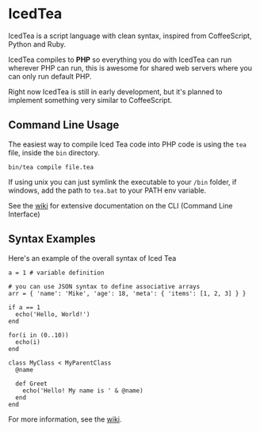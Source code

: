 # IcedTea
IcedTea is a script language with clean syntax, inspired from CoffeeScript, 
Python and Ruby.

IcedTea compiles to __PHP__ so everything you do with IcedTea can run wherever
PHP can run, this is awesome for shared web servers where you can only run
default PHP.

Right now IcedTea is still in early development, but it's planned to implement
something very similar to CoffeeScript.

## Command Line Usage

The easiest way to compile Iced Tea code into PHP code is using the 
```tea``` file, inside the ```bin``` directory. 

```bin/tea compile file.tea```

If using unix you can just symlink the executable to your ```/bin``` folder, 
if windows, add the path to ```tea.bat``` to your PATH env variable.

See the [wiki](https://github.com/gosukiwi/IcedTea/wiki) for extensive documentation on the CLI (Command Line Interface)

## Syntax Examples

Here's an example of the overall syntax of Iced Tea

```
a = 1 # variable definition

# you can use JSON syntax to define associative arrays
arr = { 'name': 'Mike', 'age': 18, 'meta': { 'items': [1, 2, 3] } }

if a == 1
  echo('Hello, World!')
end

for(i in (0..10))
  echo(i)
end

class MyClass < MyParentClass
  @name

  def Greet
    echo('Hello! My name is ' & @name)
  end
end
```

For more information, see the [wiki](https://github.com/gosukiwi/IcedTea/wiki).

